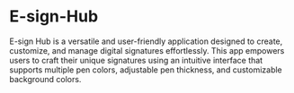 # E-sign-Hub
E-sign Hub is a versatile and user-friendly application designed to create, customize, and manage digital signatures effortlessly. This app empowers users to craft their unique signatures using an intuitive interface that supports multiple pen colors, adjustable pen thickness, and customizable background colors.
